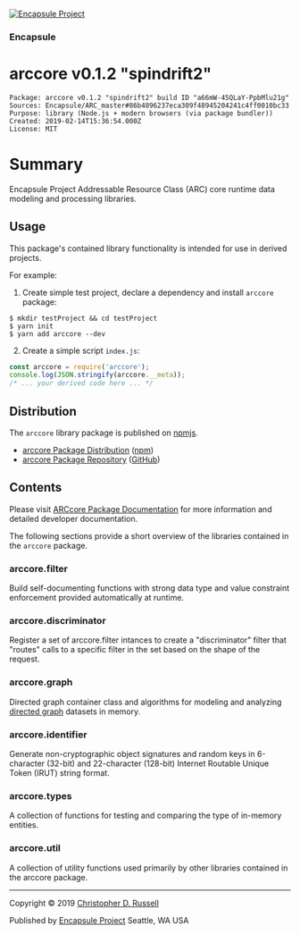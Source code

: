 [![Encapsule Project](https://encapsule.io/images/blue-burst-encapsule.io-icon-72x72.png "Encapsule Project")](https://encapsule.io)

### Encapsule

# arccore v0.1.2 "spindrift2"

```
Package: arccore v0.1.2 "spindrift2" build ID "a66mW-45QLaY-PpbMlu21g"
Sources: Encapsule/ARC_master#86b4896237eca309f48945204241c4ff0010bc33
Purpose: library (Node.js + modern browsers (via package bundler))
Created: 2019-02-14T15:36:54.000Z
License: MIT
```

# Summary

Encapsule Project Addressable Resource Class (ARC) core runtime data modeling and processing libraries.

## Usage

This package's contained library functionality is intended for use in derived projects.

For example:

1. Create simple test project, declare a dependency and install `arccore` package:

```
$ mkdir testProject && cd testProject
$ yarn init
$ yarn add arccore --dev
```

2. Create a simple script `index.js`:

```JavaScript
const arccore = require('arccore');
console.log(JSON.stringify(arccore.__meta));
/* ... your derived code here ... */
```

## Distribution

The `arccore` library package is published on [npmjs](https://npmjs.com).

- [arccore Package Distribution](https://npmjs.com/package/arccore/v/0.1.2) ([npm](https://www.npmjs.com/~chrisrus))
- [arccore Package Repository](https://github.com/Encapsule/arccore) ([GitHub](https://github.com/Encapsule))

## Contents

Please visit [ARCcore Package Documentation](https://encapsule.io/docs/ARCcore) for more information and detailed developer documentation.

The following sections provide a short overview of the libraries contained in the `arccore` package.

### arccore.filter

Build self-documenting functions with strong data type and value constraint enforcement provided automatically at runtime.

### arccore.discriminator

Register a set of arccore.filter intances to create a "discriminator" filter that "routes" calls to a specific filter in the set based on the shape of the request.

### arccore.graph

Directed graph container class and algorithms for modeling and analyzing [directed graph](https://en.wikipedia.org/wiki/Directed_graph) datasets in memory.

### arccore.identifier

Generate non-cryptographic object signatures and random keys in 6-character (32-bit) and 22-character (128-bit) Internet Routable Unique Token (IRUT) string format.

### arccore.types

A collection of functions for testing and comparing the type of in-memory entities.

### arccore.util

A collection of utility functions used primarily by other libraries contained in the arccore package.

<hr>

Copyright &copy; 2019 [Christopher D. Russell](http://chrisrussell.net)

Published by [Encapsule Project](https://encapsule.io) Seattle, WA USA